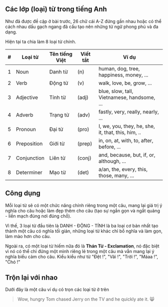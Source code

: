 ## Các lớp (loại) từ trong tiếng Anh

Như đã được đề cập ở bài trước, 26 chữ cái A-Z đứng gần nhau hoặc có thể cách nhau dấu gạch ngang đã cấu tạo nên những từ ngữ phong phú và đa dạng.

Hiện tại ta chia làm 8 loại từ chính.

| # | Loại từ | Tên tiếng Việt | Viết tắt | Ví dụ |
| ----- | ----- | ----- | ----- | ----- |
| 1 | Noun | Danh từ | (n) | human, dog, tree, happiness, money, ...|
| 2 | Verb | Động từ | (v) | walk, love, be, grow, ... |
| 3 | Adjective | Tính từ | (adj) | blue, slow, tall, Vietnamese, handsome, ...|
| 4 | Adverb | Trạng từ | (adv) | fastly, very, really, nearly, ...|
| 5 | Pronoun | Đại từ | (pro) | I, we, you, they, he, she, it, that, this, him, .. |
| 6 | Preposition | Giới từ | (prep) | in, on, at, with, to, after, before, ... |
| 7 | Conjunction | Liên từ | (conj) | and, because, but, if, or, although, ... |
| 8 | Determiner | Mạo từ | (det) | a/an, the, every, this, those, many, ... |

## Công dụng

Mỗi loại từ sẽ có một chức năng chính riêng trong một câu, mang lại giá trị ý nghĩa cho câu hoặc làm đẹp thêm cho câu (tạo sự ngắn gọn và ngắt quảng - liền mạch đúng nơi đúng chỗ).

Vì thế, 3 loại từ đầu tiên là DANH - ĐỘNG - TÍNH là ba loại cơ bản nhất tạo thành một câu có nghĩa tối giản, những loại từ khác chỉ bổ nghĩa và làm gọn, làm mào hơn cho câu.

Ngoài ra, có một loại từ hiếm nữa đó là **Thán Từ - Exclamation**, nó đặc biệt vì nó có thể chỉ đứng một mình riêng lẻ trong một câu mà vẫn mang lại ý nghĩa biểu cảm cho câu. Kiểu kiểu như từ "Đệt !", "Vãi !", "Trời !", "Máaa !", "Chó !"

## Trộn lại với nhao

Dưới đây là một câu ví dụ có trọn các loại từ ở trên

> Wow, hungry Tom chased Jerry on the TV and he quickly ate it. 😸